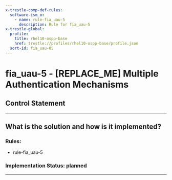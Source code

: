 ```yaml
---
x-trestle-comp-def-rules:
  software-ism_o:
    - name: rule-fia_uau-5
      description: Rule for fia_uau-5
x-trestle-global:
  profile:
    title: rhel10-ospp-base
    href: trestle://profiles/rhel10-ospp-base/profile.json
  sort-id: fia_uau-05
---
```


# fia_uau-5 - \[REPLACE_ME\] Multiple Authentication Mechanisms

## Control Statement

______________________________________________________________________

## What is the solution and how is it implemented?

<!-- For implementation status enter one of: implemented, partial, planned, alternative, not-applicable -->

<!-- Note that the list of rules under ### Rules: is read-only and changes will not be captured after assembly to JSON -->

<!-- Add control implementation description here for control: fia_uau-5 -->

### Rules:

  - rule-fia_uau-5

### Implementation Status: planned

______________________________________________________________________
